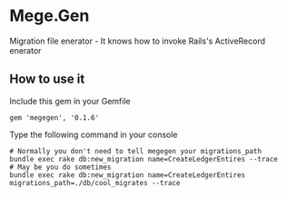 # Mege.Gen

Migration file enerator - It knows how to invoke Rails's ActiveRecord enerator

## How to use it
Include this gem in your Gemfile

```
gem 'megegen', '0.1.6'
```

Type the following command in your console

```
# Normally you don't need to tell megegen your migrations_path
bundle exec rake db:new_migration name=CreateLedgerEntires --trace
# May be you do sometimes
bundle exec rake db:new_migration name=CreateLedgerEntires migrations_path=./db/cool_migrates --trace
```

